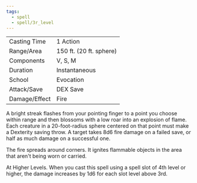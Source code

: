 ```yaml
---
tags:
  - spell
  - spell/3r_level
---
```


|               |                         |
| ------------- | ----------------------- |
| Casting Time  | 1 Action                |
| Range/Area    | 150 ft. (20 ft. sphere) |
| Components    | V, S, M                 |
| Duration      | Instantaneous           |
| School        | Evocation               |
| Attack/Save   | DEX Save                |
| Damage/Effect | Fire                    |

A bright streak flashes from your pointing finger to a point you choose within range and then blossoms with a low roar into an explosion of flame. Each creature in a 20-foot-radius sphere centered on that point must make a Dexterity saving throw. A target takes 8d6 fire damage on a failed save, or half as much damage on a successful one.

The fire spreads around corners. It ignites flammable objects in the area that aren't being worn or carried.

At Higher Levels. When you cast this spell using a spell slot of 4th level or higher, the damage increases by 1d6 for each slot level above 3rd.